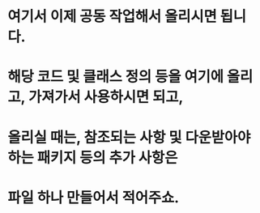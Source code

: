# 여기서 이제 공동 작업해서 올리시면 됩니다.
# 해당 코드 및 클래스 정의 등을 여기에 올리고, 가져가서 사용하시면 되고,
# 올리실 때는, 참조되는 사항 및 다운받아야 하는 패키지 등의 추가 사항은
# 파일 하나 만들어서 적어주쇼.
